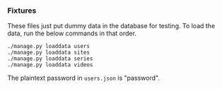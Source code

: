 ### Fixtures

These files just put dummy data in the database for testing. To load the data, run the below commands in that order.

```
./manage.py loaddata users
./manage.py loaddata sites
./manage.py loaddata series
./manage.py loaddata videos
```

The plaintext password in `users.json` is "password".
